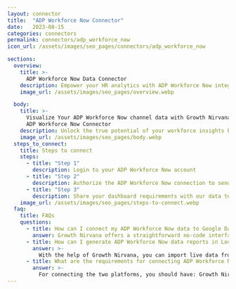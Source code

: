 ```yaml
---
layout: connector
title:  "ADP Workforce Now Connector"
date:   2023-08-15
categories: connectors
permalink: connectors/adp_workforce_now
icon_url: /assets/images/seo_pages/connectors/adp_workforce_now

sections:
  overview:
    title: >-
      ADP Workforce Now Data Connector
    description: Empower your HR analytics with ADP Workforce Now integration. Seamlessly connect your workforce data to Looker Studio, transforming HR insights into strategic decisions that drive employee engagement and operational excellence.
    image_url: /assets/images/seo_pages/overview.webp

  body:
    title: >-
      Visualize Your ADP Workforce Now channel data with Growth Nirvana's
      ADP Workforce Now Connector
    description: Unlock the true potential of your workforce insights by integrating ADP Workforce Now with Looker Studio's data-driven capabilities.
    image_url: /assets/images/seo_pages/body.webp
  steps_to_connect:
    title: Steps to connect
    steps:
      - title: "Step 1"
        description: Login to your ADP Workforce Now account
      - title: "Step 2"
        description: Authorize the ADP Workforce Now connection to send data to Growth Nirvana
      - title: "Step 3"
        description: Share your dashboard requirements with our data team. We will build the report for you.
    image_url: /assets/images/seo_pages/steps-to-connect.webp
  faq:
    title: FAQs
    questions:
      - title: How can I connect my ADP Workforce Now data to Google Data Studio/Looker Studio?
        answer: Growth Nirvana offers a straightforward no-code interface to connect to ADP Workforce Now data sources.
      - title: How can I generate ADP Workforce Now data reports in Looker Studio?
        answer: >-
          With the help of Growth Nirvana, you can import live data from ADP Workforce Now into Looker Studio. These data can be viewed in charts, tables, and dashboards to generate branded reports that can be shared instantly.
      - title: What are the requirements for connecting ADP Workforce Now and Looker Studio?
        answer: >-
          For connecting the two platforms, you should have: Growth Nirvana Account and ADP Workforce Now Ads Account
---
```

